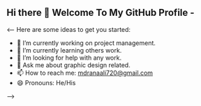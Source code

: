 ## Hi there 👋 Welcome To My GitHub Profile -
<--
Here are some ideas to get you started:

- 🔭 I’m currently working on project management.
- 🌱 I’m currently learning others work.
- 🤔 I’m looking for help with any work.
- 💬 Ask me about graphic design related.
- 📫 How to reach me: mdranaali720@gmail.com
- 😄 Pronouns: He/His

-->
